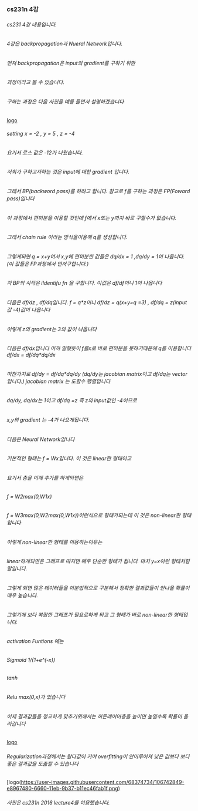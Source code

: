 ### cs231n 4강

###### cs231 4강 내용입니다.
###### 4강은 backpropagation과 Nueral Network입니다.
###### 먼저 backpropagation은 input의 gradient를 구하기 위한
###### 과정이라고 볼 수 있습니다.
###### 구하는 과정은 다음 사진을 예를 들면서 설명하겠습니다
[logo](https://user-images.githubusercontent.com/68374734/106742842-e7654780-6660-11eb-8019-95e3fedd2e99.png)
###### setting  x = -2 , y = 5 , z = -4
###### 요기서 로스 값은 -12가 나왔습니다.
###### 저희가 구하고자하는 것은 input에 대한 gradient 입니다.
###### 그래서 BP(backword pass)를 하려고 합니다. 참고로 f를 구하는 과정은 FP(Foward pass)입니다
###### 이 과정에서 편미분을 이용할 것인데 f에서 x또는 y까지 바로 구할수가 없습니다.
###### 그래서 chain rule 이라는 방식을이용해 q를 생성합니다.
###### 그렇게되면 q = x+y여서 x,y에 편미분한 값들은 dq/dx = 1 ,dq/dy = 1이 나옵니다. (이 값들은 FP과정에서 먼저구합니다.)
###### 자 BP의 시작은 iIdentifu fn 을 구합니다. 이값은 df/df이니 1이 나옵니다
###### 다음은 df/dz , df/dq입니다. f = q*z이니 df/dz = q(x+y=q =3) , df/dq = z(input값 -4)값이 나옵니다
###### 이렇게 z의 gradient는 3의 값이 나옵니다
###### 다음은 df/dx입니다 아까 말했듯이 f를x로 바로 편미분을 못하기때문에 q를 이용합니다 df/dx = df/dq*dq/dx
###### 마찬가지로 df/dy = df/dq*dq/dy (dq/dy는 jacobian matrix이고 df/dq는 vector입니다.) jacobian matrix 는 도함수 행렬입니다
###### dq/dy, dq/dx는 1이고 df/dq =z 즉 z의 input값인 -4이므로
###### x,y의 gradient 는 -4가 나오게됩니다.

###### 다음은 Neural Network입니다
###### 기본적인 형태는 f = Wx입니다. 이 것은 linear한 형태이고
###### 요기서 층을 이제 추가를 하게되면은
###### f = W2max(0,W1x)
###### f = W3max(0,W2max(0,W1x))이런식으로 형태가되는데 이 것은 non-linear한 형태입니다
###### 이렇게  non-linear한 형태를 이용하는이유는
###### linear하게되면은 그래프로 따지면 매우 단순한 형태가 됩니다. 마치 y=x이런 형태처럼 말입니다.
###### 그렇게 되면 많은 데이터들을 이분법적으로 구분해서 정확한 결과값들이 안나올 확률이 매우 높습니다.
###### 그렇기에 보다 복잡한 그래프가 필요로하게 되고 그 형태가 바로 non-linear한 형태입니다.
###### activation Funtions 에는 
###### Sigmoid 1/(1+e^(-x))
###### tanh
###### Relu max(0,x)가 있습니다
###### 이제 결과값들을 정교하게 맞추기위해서는 히든레이어층을 높이면 높일수록 확률이 올라갑니다
[logo](https://user-images.githubusercontent.com/68374734/106742835-e59b8400-6660-11eb-9c33-19c1173fc1ad.png)
###### Regularization과정에서는 람다값이 커야 overfitting이 안이루어져 낮은 값보다 보다 좋은 결과값을 도춣할 수 있습니다
[logo(https://user-images.githubusercontent.com/68374734/106742849-e8967480-6660-11eb-9b37-b11ec46fab1f.png)
###### 사진은 cs231n 2016 lecture4를 이용했습니다.
